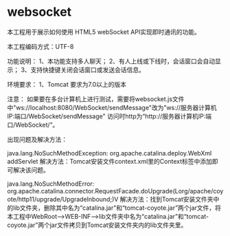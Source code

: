 # websocket

本工程用于展示如何使用 HTML5 webSocket API实现即时通讯的功能。

本工程编码方式：UTF-8

功能说明：
    1、本功能支持多人聊天；
    2、有人上线或下线时，会话窗口会自动显示；
    3、支持快捷键关闭会话窗口或发送会话信息。

环境要求：
    1、Tomcat 要求为7.0以上的版本

注意：
   如果要在多台计算机上进行测试，需要将websocket.js文件中"ws://localhost:8080/WebSocket/sendMessage"改为"ws://服务器计算机IP:端口/WebSocket/sendMessage" 访问时http为“http://服务器计算机IP:端口/WebSocket/”。
   
出现问题及解决方法：

java.lang.NoSuchMethodException: org.apache.catalina.deploy.WebXml addServlet
          解决方法：Tomcat安装文件context.xml里的Context标签中添加<Loader delegate="true" />即可解决该问题。

java.lang.NoSuchMethodError: org.apache.catalina.connector.RequestFacade.doUpgrade(Lorg/apache/coyote/http11/upgrade/UpgradeInbound;)V
          解决方法：找到Tomcat安装文件夹中的lib文件夹，删除其中名为“catalina.jar”和“tomcat-coyote.jar”两个jar文件，将本工程中WebRoot——>WEB-INF——>lib文件夹中名为“catalina.jar”和“tomcat-coyote.jar”两个jar文件拷贝到Tomcat安装文件夹内的lib文件夹里。